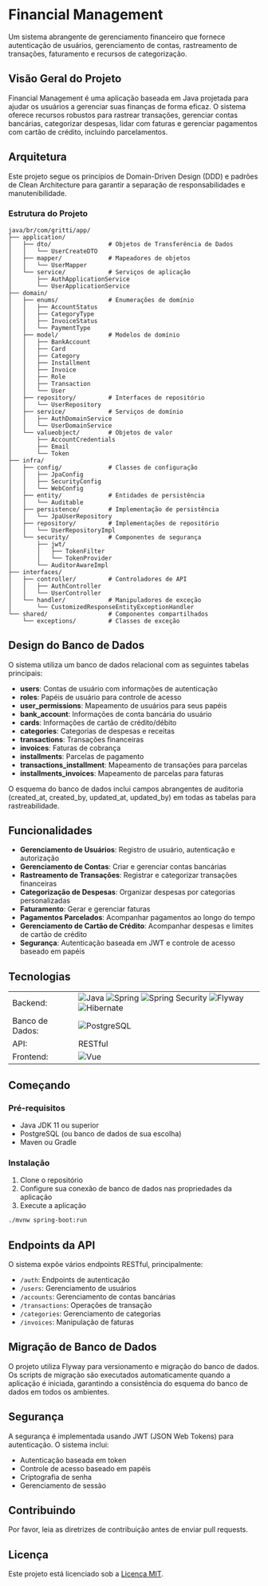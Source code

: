 # Financial Management

Um sistema abrangente de gerenciamento financeiro que fornece autenticação de usuários, gerenciamento de contas, rastreamento de transações, faturamento e recursos de categorização.

## Visão Geral do Projeto

Financial Management é uma aplicação baseada em Java projetada para ajudar os usuários a gerenciar suas finanças de forma eficaz. O sistema oferece recursos robustos para rastrear transações, gerenciar contas bancárias, categorizar despesas, lidar com faturas e gerenciar pagamentos com cartão de crédito, incluindo parcelamentos.

## Arquitetura

Este projeto segue os princípios de Domain-Driven Design (DDD) e padrões de Clean Architecture para garantir a separação de responsabilidades e manutenibilidade.

### Estrutura do Projeto

```
java/br/com/gritti/app/
├── application/
│   ├── dto/                # Objetos de Transferência de Dados
│   │   └── UserCreateDTO
│   ├── mapper/             # Mapeadores de objetos
│   │   └── UserMapper
│   └── service/            # Serviços de aplicação
│       ├── AuthApplicationService
│       └── UserApplicationService
├── domain/
│   ├── enums/              # Enumerações de domínio
│   │   ├── AccountStatus
│   │   ├── CategoryType
│   │   ├── InvoiceStatus
│   │   └── PaymentType
│   ├── model/              # Modelos de domínio
│   │   ├── BankAccount
│   │   ├── Card
│   │   ├── Category
│   │   ├── Installment
│   │   ├── Invoice
│   │   ├── Role
│   │   ├── Transaction
│   │   └── User
│   ├── repository/         # Interfaces de repositório
│   │   └── UserRepository
│   ├── service/            # Serviços de domínio
│   │   ├── AuthDomainService
│   │   └── UserDomainService
│   └── valueobject/        # Objetos de valor
│       ├── AccountCredentials
│       ├── Email
│       └── Token
├── infra/
│   ├── config/             # Classes de configuração
│   │   ├── JpaConfig
│   │   ├── SecurityConfig
│   │   └── WebConfig
│   ├── entity/             # Entidades de persistência
│   │   └── Auditable
│   ├── persistence/        # Implementação de persistência
│   │   └── JpaUserRepository
│   ├── repository/         # Implementações de repositório
│   │   └── UserRepositoryImpl
│   └── security/           # Componentes de segurança
│       ├── jwt/
│       │   ├── TokenFilter
│       │   └── TokenProvider
│       └── AuditorAwareImpl
├── interfaces/
│   ├── controller/         # Controladores de API
│   │   ├── AuthController
│   │   └── UserController
│   └── handler/            # Manipuladores de exceção
│       └── CustomizedResponseEntityExceptionHandler
└── shared/                 # Componentes compartilhados
    └── exceptions/         # Classes de exceção
```

## Design do Banco de Dados

O sistema utiliza um banco de dados relacional com as seguintes tabelas principais:

- **users**: Contas de usuário com informações de autenticação
- **roles**: Papéis de usuário para controle de acesso
- **user_permissions**: Mapeamento de usuários para seus papéis
- **bank_account**: Informações de conta bancária do usuário
- **cards**: Informações de cartão de crédito/débito
- **categories**: Categorias de despesas e receitas
- **transactions**: Transações financeiras
- **invoices**: Faturas de cobrança
- **installments**: Parcelas de pagamento
- **transactions_installment**: Mapeamento de transações para parcelas
- **installments_invoices**: Mapeamento de parcelas para faturas

O esquema do banco de dados inclui campos abrangentes de auditoria (created_at, created_by, updated_at, updated_by) em todas as tabelas para rastreabilidade.

## Funcionalidades

- **Gerenciamento de Usuários**: Registro de usuário, autenticação e autorização
- **Gerenciamento de Contas**: Criar e gerenciar contas bancárias
- **Rastreamento de Transações**: Registrar e categorizar transações financeiras
- **Categorização de Despesas**: Organizar despesas por categorias personalizadas
- **Faturamento**: Gerar e gerenciar faturas
- **Pagamentos Parcelados**: Acompanhar pagamentos ao longo do tempo
- **Gerenciamento de Cartão de Crédito**: Acompanhar despesas e limites de cartão de crédito
- **Segurança**: Autenticação baseada em JWT e controle de acesso baseado em papéis

## Tecnologias

<table>
  <tr>
    <td>Backend:</td>
    <td>
      <img src="https://img.shields.io/badge/java-%23ED8B00.svg?style=for-the-badge&logo=openjdk&logoColor=white" alt="Java">
      <img src="https://img.shields.io/badge/spring-%236DB33F.svg?style=for-the-badge&logo=spring&logoColor=white" alt="Spring">
      <img src="https://img.shields.io/badge/Spring_Security-6DB33F?style=for-the-badge&logo=Spring-Security&logoColor=white" alt="Spring Security">
      <img src="https://img.shields.io/badge/Flyway-CC0200.svg?style=for-the-badge&logo=Flyway&logoColor=white" alt="Flyway">
      <img src="https://img.shields.io/badge/Hibernate-59666C?style=for-the-badge&logo=Hibernate&logoColor=white" alt="Hibernate">
    </td>
  </tr>
  <tr>
    <td>Banco de Dados:</td>
    <td><img src="https://img.shields.io/badge/PostgreSQL-000?style=for-the-badge&logo=postgresql" alt="PostgreSQL"></td>
  </tr>
  <tr>
    <td>API:</td>
    <td>RESTful</td>
  </tr>
  <tr>
    <td>Frontend:</td>
    <td><img src="https://img.shields.io/badge/vuejs-%2335495e.svg?style=for-the-badge&logo=vuedotjs&logoColor=%234FC08D" alt="Vue"></td>
  </tr>
</table>
  
## Começando

### Pré-requisitos

- Java JDK 11 ou superior
- PostgreSQL (ou banco de dados de sua escolha)
- Maven ou Gradle

### Instalação

1. Clone o repositório
2. Configure sua conexão de banco de dados nas propriedades da aplicação
3. Execute a aplicação

```bash
./mvnw spring-boot:run
```

## Endpoints da API

O sistema expõe vários endpoints RESTful, principalmente:

- `/auth`: Endpoints de autenticação
- `/users`: Gerenciamento de usuários
- `/accounts`: Gerenciamento de contas bancárias
- `/transactions`: Operações de transação
- `/categories`: Gerenciamento de categorias
- `/invoices`: Manipulação de faturas

## Migração de Banco de Dados

O projeto utiliza Flyway para versionamento e migração do banco de dados. Os scripts de migração são executados automaticamente quando a aplicação é iniciada, garantindo a consistência do esquema do banco de dados em todos os ambientes.

## Segurança

A segurança é implementada usando JWT (JSON Web Tokens) para autenticação. O sistema inclui:

- Autenticação baseada em token
- Controle de acesso baseado em papéis
- Criptografia de senha
- Gerenciamento de sessão

## Contribuindo

Por favor, leia as diretrizes de contribuição antes de enviar pull requests.

## Licença

Este projeto está licenciado sob a [Licença MIT](LICENSE).
